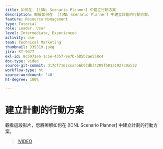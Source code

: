 ```yaml
---
title: 如何在  [!DNL Scenario Planner] 中建立行動方案
description: 瞭解如何在  [!DNL Scenario Planner] 中建立計劃的行動方案。
feature: Resource Management
type: Tutorial
role: Leader, User
level: Intermediate, Experienced
activity: use
team: Technical Marketing
thumbnail: 335319.jpeg
jira: KT-9077
exl-id: 8c5971e6-1c6e-4357-9e7b-685b2ae558c4
doc-type: video
source-git-commit: d17df7162ccaab6b62db34209f50131927c0a532
workflow-type: ht
source-wordcount: '40'
ht-degree: 100%

---
```


# 建立計劃的行動方案

觀看這段影片，您將瞭解如何在 [!DNL Scenario Planner] 中建立計劃的行動方案。

>[!VIDEO](https://video.tv.adobe.com/v/335319/?quality=12&learn=on&enablevpops)

